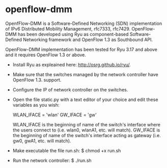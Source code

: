 # openflow-dmm
OpenfFlow-DMM is a Software-Defined Networking (SDN) implementation of IPv6 Distributed Mobility Management, rfc7333, rfc7429.  OpenFlow-DMM has been developed using Ryu as component-based Software-Defined Networking framework and OpenFlow 1.3 as Southbound API.

OpenFlow-DMM implementation has been tested for Ryu 3.17 and above and it requires OpenFlow 1.3 or above. 

- Install Ryu as expleained here: http://osrg.github.io/ryu/.

- Make sure that the switches managed by the network controller have OpenFlow 1.3. support.

- Configure the IP of network controller on the switches.

- Open the file static.py with a text editor of your choice and edit these variables as you wish:
	
	WLAN_IFACE = 'wlan'
	GW_IFACE = 'gw'

  WLAN_IFACE is the beginning of name of the switch's interface where the users connect to (i.e. wlan0, wlanA1, etc. will match).
  GW_IFACE is the beginning of name of the switch's interface acting as gateway (i.e. gw0, gwA1, etc. will match).

- Make executable the file run.sh: 
	$ chmod +x run.sh

- Run the network controller:
	$ ./run.sh
